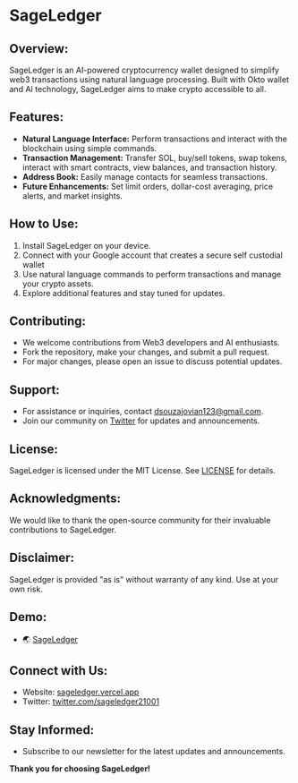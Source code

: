 # SageLedger

<!-- ![SageLedger Logo](public/sageledger2.jpeg) -->

## Overview:
SageLedger is an AI-powered cryptocurrency wallet designed to simplify web3 transactions using natural language processing. Built with Okto wallet and AI technology, SageLedger aims to make crypto accessible to all.

## Features:
- **Natural Language Interface:** Perform transactions and interact with the blockchain using simple commands.
- **Transaction Management:** Transfer SOL, buy/sell tokens, swap tokens, interact with smart contracts, view balances, and transaction history.
- **Address Book:** Easily manage contacts for seamless transactions.
- **Future Enhancements:** Set limit orders, dollar-cost averaging, price alerts, and market insights.

## How to Use:
1. Install SageLedger on your device.
2. Connect with your Google account that creates a secure self custodial wallet
3. Use natural language commands to perform transactions and manage your crypto assets.
4. Explore additional features and stay tuned for updates.

## Contributing:
- We welcome contributions from Web3 developers and AI enthusiasts.
- Fork the repository, make your changes, and submit a pull request.
- For major changes, please open an issue to discuss potential updates.

## Support:
- For assistance or inquiries, contact [dsouzajovian123@gmail.com](mailto:dsouzajovian123@gmail.com).
- Join our community on [Twitter](https://twitter.com/sageledger21001) for updates and announcements.

## License:
SageLedger is licensed under the MIT License. See [LICENSE](LICENSE) for details.

## Acknowledgments:
We would like to thank the open-source community for their invaluable contributions to SageLedger.

## Disclaimer:
SageLedger is provided "as is" without warranty of any kind. Use at your own risk.

## Demo:
- 🌏 [SageLedger](https://sageledger.vercel.app/)

## Connect with Us:
- Website: [sageledger.vercel.app](https://sageledger.vercel.app/)
- Twitter: [twitter.com/sageledger21001](https://twitter.com/sageledger21001)

## Stay Informed:
- Subscribe to our newsletter for the latest updates and announcements.

**Thank you for choosing SageLedger!**
